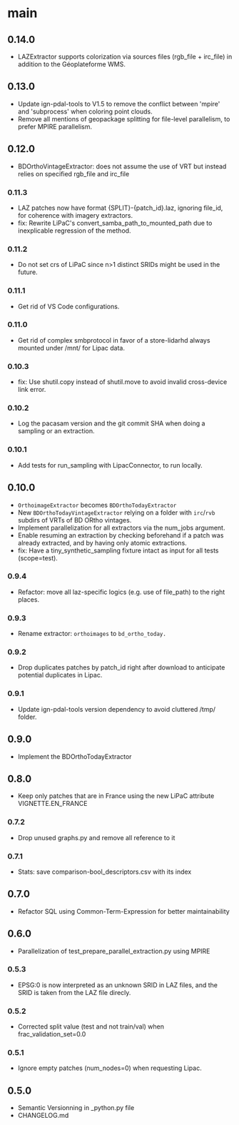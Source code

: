 # main

## 0.14.0
- LAZExtractor supports colorization via sources files (rgb_file + irc_file) in addition to the Géoplateforme WMS.

## 0.13.0
- Update ign-pdal-tools to V1.5 to remove the conflict between 'mpire' and 'subprocess' when coloring point clouds.
- Remove all mentions of geopackage splitting for file-level parallelism, to prefer MPIRE parallelism.

## 0.12.0
- BDOrthoVintageExtractor: does not assume the use of VRT but instead relies on specified rgb_file and irc_file

### 0.11.3
- LAZ patches now have format {SPLIT}-{patch_id}.laz, ignoring file_id, for coherence with imagery extractors.
- fix: Rewrite LiPaC's convert_samba_path_to_mounted_path due to inexplicable regression of the method.

### 0.11.2
- Do not set crs of LiPaC since n>1 distinct SRIDs might be used in the future.

### 0.11.1
- Get rid of VS Code configurations.

### 0.11.0
- Get rid of complex smbprotocol in favor of a store-lidarhd always mounted under /mnt/ for Lipac data.

### 0.10.3
- fix: Use shutil.copy instead of shutil.move to avoid invalid cross-device link error.

### 0.10.2
- Log the pacasam version and the git commit SHA when doing a sampling or an extraction.

### 0.10.1
- Add tests for run_sampling with LipacConnector, to run locally.

## 0.10.0
- `OrthoimageExtractor` becomes `BDOrthoTodayExtractor`
- New `BDOrthoTodayVintageExtractor` relying on a folder with `irc`/`rvb` subdirs of VRTs of BD ORtho vintages.
- Implement parallelization for all extractors via the num_jobs argument.
- Enable resuming an extraction by checking beforehand if a patch was already extracted, and by having only atomic extractions.
- fix: Have a tiny_synthetic_sampling fixture intact as input for all tests (scope=test).

### 0.9.4
- Refactor: move all laz-specific logics (e.g. use of file_path) to the right places. 

### 0.9.3
- Rename extractor: `orthoimages` to `bd_ortho_today.`

### 0.9.2
- Drop duplicates patches by patch_id right after download to anticipate potential duplicates in Lipac.

### 0.9.1
- Update ign-pdal-tools version dependency to avoid cluttered /tmp/ folder.

## 0.9.0
- Implement the BDOrthoTodayExtractor

## 0.8.0
- Keep only patches that are in France using the new LiPaC attribute VIGNETTE.EN_FRANCE

### 0.7.2
- Drop unused graphs.py and remove all reference to it

### 0.7.1
- Stats: save comparison-bool_descriptors.csv with its index

## 0.7.0
- Refactor SQL using Common-Term-Expression for better maintainability

## 0.6.0
- Parallelization of test_prepare_parallel_extraction.py using MPIRE

### 0.5.3
- EPSG:0 is now interpreted as an unknown SRID in LAZ files, and the SRID is taken from the LAZ file direcly.

### 0.5.2
- Corrected split value (test and not train/val) when frac_validation_set=0.0

### 0.5.1
- Ignore empty patches (num_nodes=0) when requesting Lipac.

## 0.5.0
- Semantic Versionning in _python.py file
- CHANGELOG.md

